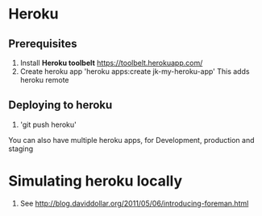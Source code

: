 # Heroku

## Prerequisites
1. Install **Heroku toolbelt** https://toolbelt.herokuapp.com/
1. Create heroku app 'heroku apps:create jk-my-heroku-app' This adds heroku remote

## Deploying to heroku
1. 'git push heroku'

You can also have multiple heroku apps, for Development, production and staging

# Simulating heroku locally
1. See http://blog.daviddollar.org/2011/05/06/introducing-foreman.html
